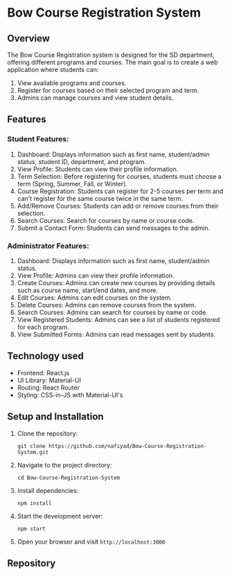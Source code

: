 # Bow Course Registration System

## Overview

The Bow Course Registration system is designed for the SD department, offering different
programs and courses. The main goal is to create a web application where students can:
1. View available programs and courses.
2. Register for courses based on their selected program and term.
3. Admins can manage courses and view student details.

## Features

### Student Features:
1. Dashboard: Displays information such as first name, student/admin status, student ID, department, and program.
2. View Profile: Students can view their profile information.
3. Term Selection: Before registering for courses, students must choose a term (Spring, Summer, Fall, or Winter).
4. Course Registration: Students can register for 2-5 courses per term and can't register for the same course twice in the same term.
5. Add/Remove Courses: Students can add or remove courses from their selection.
6. Search Courses: Search for courses by name or course code.
7. Submit a Contact Form: Students can send messages to the admin.

### Administrator Features:
1. Dashboard: Displays information such as first name, student/admin status.
2. View Profile: Admins can view their profile information.
3. Create Courses: Admins can create new courses by providing details such as course name, start/end dates, and more.
4. Edit Courses: Admins can edit courses on the system.
5. Delete Courses: Admins can remove courses from the system.
6. Search Courses: Admins can search for courses by name or code.
7. View Registered Students: Admins can see a list of students registered for each program.
8. View Submitted Forms: Admins can read messages sent by students.

## Technology used

- Frontend: React.js
- UI Library: Material-UI
- Routing: React Router
- Styling: CSS-in-JS with Material-UI's 

## Setup and Installation

1. Clone the repository:
   ```
   git clone https://github.com/nafiyad/Bow-Course-Registration-System.git
   ```

2. Navigate to the project directory:
   ```
   cd Bow-Course-Registration-System
   ```

3. Install dependencies:
   ```
   npm install
   ```

4. Start the development server:
   ```
   npm start
   ```

5. Open your browser and visit `http://localhost:3000`

## Repository


